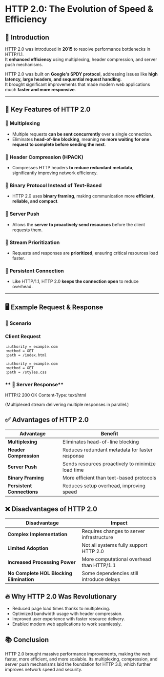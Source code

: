 # **HTTP 2.0: The Evolution of Speed & Efficiency**

## 📌 Introduction
HTTP 2.0 was introduced in **2015** to resolve performance bottlenecks in HTTP/1.1.  
It **enhanced efficiency** using multiplexing, header compression, and server push mechanisms.

HTTP 2.0 was built on **Google's SPDY protocol**, addressing issues like **high latency, large headers, and sequential request handling**.  
It brought significant improvements that made modern web applications much **faster and more responsive**.

---

## 🔑 **Key Features of HTTP 2.0**

### 🔹 **Multiplexing**
- Multiple requests **can be sent concurrently** over a single connection.
- Eliminates **head-of-line blocking**, meaning **no more waiting for one request to complete before sending the next**.

### 🔹 **Header Compression (HPACK)**
- Compresses HTTP headers **to reduce redundant metadata**, significantly improving network efficiency.

### 🔹 **Binary Protocol Instead of Text-Based**
- HTTP 2.0 uses **binary framing**, making communication more **efficient, reliable, and compact**.
  
### 🔹 **Server Push**
- Allows the **server to proactively send resources** before the client requests them.
  
### 🔹 **Stream Prioritization**
- Requests and responses are **prioritized**, ensuring critical resources load faster.

### 🔹 **Persistent Connection**
- Like HTTP/1.1, HTTP 2.0 **keeps the connection open** to reduce overhead.

---

## 🖥️ **Example Request & Response**

### 📌 **Scenario**

### **Client Request**
```http
:authority = example.com
:method = GET
:path = /index.html

:authority = example.com
:method = GET
:path = /styles.css

```

### ** 📡 Server Response**

HTTP/2 200 OK
Content-Type: text/html

(Multiplexed stream delivering multiple responses in parallel.)

## ✅ Advantages of HTTP 2.0

| Advantage | Benefit | 
|-----------|---------|
|**Multiplexing** | Eliminates head-of-line blocking | 
| **Header Compression** | Reduces redundant metadata for faster response | 
| **Server Push** | Sends resources proactively to minimize load time | 
| **Binary Framing** | More efficient than text-based protocols | 
| **Persistent Connections** | Reduces setup overhead, improving speed | 


## ❌ Disadvantages of HTTP 2.0

| Disadvantage | Impact | 
|--------------|--------|
| **Complex Implementation** | Requires changes to server infrastructure | 
| **Limited Adoption** | Not all systems fully support HTTP 2.0 | 
| **Increased Processing Power** | More computational overhead than HTTP/1.1 | 
| **No Complete HOL Blocking Elimination** | Some dependencies still introduce delays | 

## 🔥 Why HTTP 2.0 Was Revolutionary

- Reduced page load times thanks to multiplexing.
- Optimized bandwidth usage with header compression.
- Improved user experience with faster resource delivery.
- Enabled modern web applications to work seamlessly.

## 📚 Conclusion

HTTP 2.0 brought massive performance improvements, making the web faster, more efficient, and more scalable.
Its multiplexing, compression, and server push mechanisms laid the foundation for HTTP 3.0, which further improves network speed and security.











